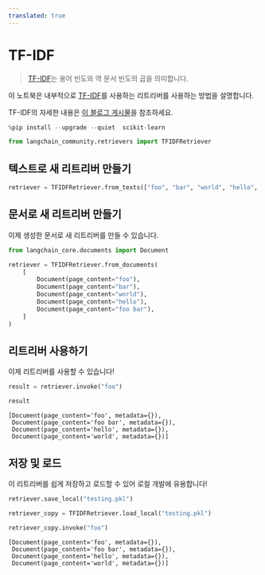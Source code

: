 ```yaml
---
translated: true
---
```


# TF-IDF

>[TF-IDF](https://scikit-learn.org/stable/modules/feature_extraction.html#tfidf-term-weighting)는 용어 빈도와 역 문서 빈도의 곱을 의미합니다.

이 노트북은 내부적으로 [TF-IDF](https://en.wikipedia.org/wiki/Tf%E2%80%93idf)를 사용하는 리트리버를 사용하는 방법을 설명합니다.

TF-IDF의 자세한 내용은 [이 블로그 게시물](https://medium.com/data-science-bootcamp/tf-idf-basics-of-information-retrieval-48de122b2a4c)을 참조하세요.

```python
%pip install --upgrade --quiet  scikit-learn
```

```python
from langchain_community.retrievers import TFIDFRetriever
```

## 텍스트로 새 리트리버 만들기

```python
retriever = TFIDFRetriever.from_texts(["foo", "bar", "world", "hello", "foo bar"])
```

## 문서로 새 리트리버 만들기

이제 생성한 문서로 새 리트리버를 만들 수 있습니다.

```python
from langchain_core.documents import Document

retriever = TFIDFRetriever.from_documents(
    [
        Document(page_content="foo"),
        Document(page_content="bar"),
        Document(page_content="world"),
        Document(page_content="hello"),
        Document(page_content="foo bar"),
    ]
)
```

## 리트리버 사용하기

이제 리트리버를 사용할 수 있습니다!

```python
result = retriever.invoke("foo")
```

```python
result
```

```output
[Document(page_content='foo', metadata={}),
 Document(page_content='foo bar', metadata={}),
 Document(page_content='hello', metadata={}),
 Document(page_content='world', metadata={})]
```

## 저장 및 로드

이 리트리버를 쉽게 저장하고 로드할 수 있어 로컬 개발에 유용합니다!

```python
retriever.save_local("testing.pkl")
```

```python
retriever_copy = TFIDFRetriever.load_local("testing.pkl")
```

```python
retriever_copy.invoke("foo")
```

```output
[Document(page_content='foo', metadata={}),
 Document(page_content='foo bar', metadata={}),
 Document(page_content='hello', metadata={}),
 Document(page_content='world', metadata={})]
```
